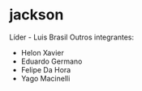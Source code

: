 # jackson
Líder - Luis Brasil
Outros integrantes:
 - Helon Xavier
 - Eduardo Germano
 - Felipe Da Hora
 - Yago Macinelli
